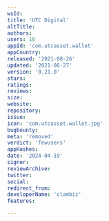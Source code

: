 ```yaml
---
wsId: 
title: 'UTC Digital'
altTitle: 
authors: 
users: 10
appId: 'com.utcasset.wallet'
appCountry: 
released: '2021-08-26'
updated: '2021-08-27'
version: '0.21.0'
stars: 
ratings: 
reviews: 
size: 
website: 
repository: 
issue: 
icon: 'com.utcasset.wallet.jpg'
bugbounty: 
meta: 'removed'
verdict: 'fewusers'
appHashes: 
date: '2024-04-19'
signer: 
reviewArchive: 
twitter: 
social: 
redirect_from: 
developerName: 'clambiz'
features: 

---
```


